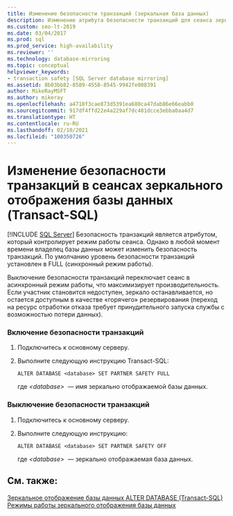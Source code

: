 ```yaml
---
title: Изменение безопасности транзакций (зеркальная база данных)
description: Изменение атрибута безопасности транзакций для сеанса зеркального отображения базы данных SQL Server с помощью Transact-SQL.
ms.custom: seo-lt-2019
ms.date: 03/04/2017
ms.prod: sql
ms.prod_service: high-availability
ms.reviewer: ''
ms.technology: database-mirroring
ms.topic: conceptual
helpviewer_keywords:
- transaction safety [SQL Server database mirroring]
ms.assetid: 8b03bb82-8589-4558-8545-9942fe008391
author: MikeRayMSFT
ms.author: mikeray
ms.openlocfilehash: a4718f3cae873d5391ea680ca47dab86e66eabb0
ms.sourcegitcommit: 917df4ffd22e4a229af7dc481dcce3ebba0aa4d7
ms.translationtype: HT
ms.contentlocale: ru-RU
ms.lasthandoff: 02/10/2021
ms.locfileid: "100350726"
---
```

# <a name="change-transaction-safety-in-a-database-mirroring-session-transact-sql"></a>Изменение безопасности транзакций в сеансах зеркального отображения базы данных (Transact-SQL)
 [!INCLUDE [SQL Server](../../includes/applies-to-version/sqlserver.md)]
  Безопасность транзакций является атрибутом, который контролирует режим работы сеанса. Однако в любой момент времени владелец базы данных может изменить безопасность транзакций. По умолчанию уровень безопасности транзакций установлен в FULL (синхронный режим работы).  
  
 Выключение безопасности транзакций переключает сеанс в асинхронный режим работы, что максимизирует производительность. Если участник становится недоступен, зеркало останавливается, но остается доступным в качестве «горячего» резервирования (переход на ресурс отработки отказа требует принудительного запуска службы с возможностью потери данных).  
  
### <a name="to-turn-on-transaction-safety"></a>Включение безопасности транзакций  
  
1.  Подключитесь к основному серверу.  
  
2.  Выполните следующую инструкцию Transact-SQL:  
  
    ```  
    ALTER DATABASE <database> SET PARTNER SAFETY FULL  
    ```  
  
     где *\<database>*  — имя зеркально отображаемой базы данных.  
  
### <a name="to-turn-off-transaction-safety"></a>Выключение безопасности транзакций  
  
1.  Подключитесь к основному серверу.  
  
2.  Выполните следующую инструкцию:  
  
    ```  
    ALTER DATABASE <database> SET PARTNER SAFETY OFF  
    ```  
  
     где *\<database>*  — зеркально отображаемая база данных.  
  
## <a name="see-also"></a>См. также:  
 [Зеркальное отображение базы данных ALTER DATABASE (Transact-SQL)](../../t-sql/statements/alter-database-transact-sql-database-mirroring.md)   
 [Режимы работы зеркального отображения базы данных](../../database-engine/database-mirroring/database-mirroring-operating-modes.md)  
  
  
